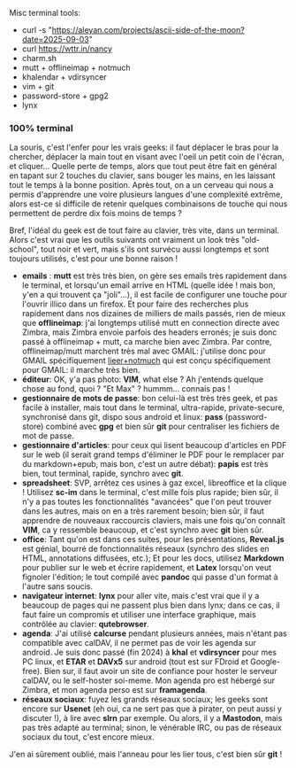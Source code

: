 Misc terminal tools:

- curl -s "https://aleyan.com/projects/ascii-side-of-the-moon?date=2025-09-03"
- curl https://wttr.in/nancy
- charm.sh
- mutt + offlineimap + notmuch
- khalendar + vdirsyncer
- vim + git
- password-store + gpg2
- lynx

### 100% terminal

La souris, c'est l'enfer pour les vrais geeks: il faut déplacer le bras pour la chercher,
déplacer la main tout en visant avec l'oeil un petit coin de l'écran, et cliquer...
Quelle perte de temps, alors que tout peut être fait en général en tapant sur 2 touches du
clavier, sans bouger les mains, en les laissant tout le temps à la bonne position.
Après tout, on a un cerveau qui nous a permis d'apprendre une voire plusieurs langues d'une
complexité extrême, alors est-ce si difficile de retenir quelques combinaisons de touche qui
nous permettent de perdre dix fois moins de temps ?

Bref, l'idéal du geek est de tout faire au clavier, très vite, dans un terminal.
Alors c'est vrai que les outils suivants ont vraiment un look très "old-school", tout noir et vert,
mais s'ils ont survécu aussi longtemps et sont toujours utilisés, c'est pour une bonne raison !

- **emails** : **mutt** est très très bien, on gère ses emails très rapidement dans le terminal,
  et lorsqu'un email arrive en HTML (quelle idée ! mais bon, y'en a qui trouvent ça "joli"...),
  il est facile de configurer une touche pour l'ouvrir illico dans un firefox. Et pour faire des
  recherches plus rapidement dans nos dizaines de milliers de mails passés, rien de mieux que
  **offlineimap**: j'ai longtemps utilisé mutt en connection directe avec Zimbra,
  mais Zimbra envoie parfois des headers erronés; je suis donc passé à offlineimap + mutt, ca marche bien avec Zimbra.
  Par contre, offlineimap/mutt marchent très mal avec GMAIL: j'utilise donc pour GMAIL spécifiquement
  [lieer+notmuch](https://lieer.gaute.vetsj.com) qui est conçu spécifiquement pour GMAIL: il marche très bien.
- **éditeur**: OK, y'a pas photo: **VIM**, what else ? Ah j'entends quelque chose au fond, quoi ? "Et Max" ?
  hummm... connais pas !
- **gestionnaire de mots de passe**: bon celui-là est très très geek, et pas facile à installer, mais tout
  dans le terminal, ultra-rapide, private-secure, synchronisé dans git,
  dispo sous android et linux: **pass** (password-store) combiné avec **gpg** et bien sûr **git** pour centraliser les
  fichiers de mot de passe.
- **gestionnaire d'articles**: pour ceux qui lisent beaucoup d'articles en PDF sur le web (il serait grand temps
  d'éliminer le PDF pour le remplacer par du markdown+epub, mais bon, c'est un autre débat): **papis**
  est très bien, tout terminal, rapide, synchro avec **git**.
- **spreadsheet**: SVP, arrêtez ces usines à gaz excel, libreoffice et la clique ! Utilisez **sc-im** dans
  le terminal, c'est mille fois plus rapide; bien sûr, il n'y a pas toutes les fonctionnalités "avancées" que
  l'on peut trouver dans les autres, mais on en a très rarement besoin; bien sûr, il faut apprendre de nouveaux
  raccourcis claviers, mais une fois qu'on connaît **VIM**, ca y ressemble beaucoup, et c'est synchro avec **git**
  bien sûr.
- **office**: Tant qu'on est dans ces suites, pour les présentations, **Reveal.js** est génial, bourré de
  fonctionnalités réseaux (synchro des slides en HTML, annotations diffusées, etc.); Et pour les docs, utilisez
  **Markdown** pour publier sur le web et écrire rapidement, et **Latex** lorsqu'on veut fignoler l'édition;
  le tout compilé avec **pandoc** qui passe d'un format à l'autre sans soucis.
- **navigateur internet**: **lynx** pour aller vite, mais c'est vrai que il y a beaucoup de pages qui ne passent
  plus bien dans lynx; dans ce cas, il faut faire un compromis et utiliser une interface graphique, mais contrôlée
  au clavier: **qutebrowser**.
- **agenda**: J'ai utilisé **calcurse** pendant plusieurs années, mais n'étant pas compatible avec calDAV, il ne
  permet pas de voir les agenda sur android. Je suis donc passé (fin 2024) à **khal** et **vdirsyncer** pour mes PC linux,
  et **ETAR** et **DAVx5** sur android (tout est sur FDroid et Google-free). Bien sur, il faut avoir un site de confiance
  pour hoster le serveur calDAV, ou le self-hoster soi-meme. Mon agenda pro est hébergé sur Zimbra, et mon agenda perso
  est sur **framagenda**. 
- **réseaux sociaux**: fuyez les grands réseaux sociaux; les geeks sont encore sur **Usenet** (eh oui, ca ne sert pas que
  à pirater, on peut aussi y discuter !), à lire avec **slrn** par exemple. Ou alors, il y a **Mastodon**, mais pas très adapté au terminal; sinon, le vénérable IRC, ou pas de réseaux sociaux du tout, c'est encore mieux.

J'en ai sûrement oublié, mais l'anneau pour les lier tous, c'est bien sûr **git** !

